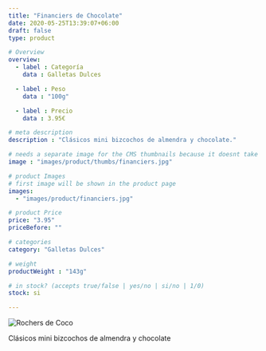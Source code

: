 ```yaml
---
title: "Financiers de Chocolate"
date: 2020-05-25T13:39:07+06:00
draft: false
type: product

# Overview
overview:
  - label : Categoría
    data : Galletas Dulces

  - label : Peso
    data : "100g"

  - label : Precio
    data : 3.95€

# meta description
description : "Clásicos mini bizcochos de almendra y chocolate."

# needs a separate image for the CMS thumbnails because it doesnt take arrays (slideshow images)
image : "images/product/thumbs/financiers.jpg"

# product Images
# first image will be shown in the product page
images:
  - "images/product/financiers.jpg"

# product Price
price: "3.95"
priceBefore: ""

# categories
category: "Galletas Dulces"

# weight
productWeight : "143g"

# in stock? (accepts true/false | yes/no | si/no | 1/0)
stock: si

---
```

![Rochers de Coco](/images/product/financiers.jpg "Rochers de Coco")

Clásicos mini bizcochos de almendra y chocolate
